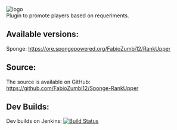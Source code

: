 ![logo](http://image.prntscr.com/image/1a26481602b040c0a8ac814fff3c20ee.jpeg)  
Plugin to promote players based on requeriments.

## Available versions:
Sponge: https://ore.spongepowered.org/FabioZumbi12/RankUpper

## Source:
The source is available on GitHub: https://github.com/FabioZumbi12/Sponge-RankUpper

## Dev Builds:
Dev builds on Jenkins: [![Build Status](http://host.areaz12server.net.br:8080/buildStatus/icon?job=RankUpper)](http://host.areaz12server.net.br:8080/job/RankUpper/)

